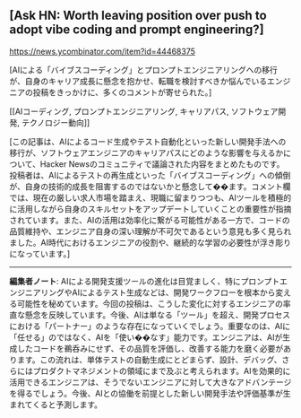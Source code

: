 ## [Ask HN: Worth leaving position over push to adopt vibe coding and prompt engineering?]

https://news.ycombinator.com/item?id=44468375

[AIによる「バイブスコーディング」とプロンプトエンジニアリングへの移行が、自身のキャリア成長に懸念を抱かせ、転職を検討すべきか悩んでいるエンジニアの投稿をきっかけに、多くのコメントが寄せられた。]

[[AIコーディング, プロンプトエンジニアリング, キャリアパス, ソフトウェア開発, テクノロジー動向]]

[この記事は、AIによるコード生成やテスト自動化といった新しい開発手法への移行が、ソフトウェアエンジニアのキャリアパスにどのような影響を与えるかについて、Hacker Newsのコミュニティで議論された内容をまとめたものです。投稿者は、AIによるテストの再生成といった「バイブスコーディング」への傾倒が、自身の技術的成長を阻害するのではないかと懸念して��ます。コメント欄では、現在の厳しい求人市場を踏まえ、現職に留まりつつも、AIツールを積極的に活用しながら自身のスキルセットをアップデートしていくことの重要性が指摘されています。また、AIの活用は効率化に繋がる可能性がある一方で、コードの品質維持や、エンジニア自身の深い理解が不可欠であるという意見も多く見られました。AI時代におけるエンジニアの役割や、継続的な学習の必要性が浮き彫りになっています。]

---

**編集者ノート**: AIによる開発支援ツールの進化は目覚ましく、特にプロンプトエンジニアリングやAIによるテスト生成などは、開発ワークフローを根本から変える可能性を秘めています。今回の投稿は、こうした変化に対するエンジニアの率直な懸念を反映しています。今後、AIは単なる「ツール」を超え、開発プロセスにおける「パートナー」のような存在になっていくでしょう。重要なのは、AIに「任せる」のではなく、AIを「使い��なす」能力です。エンジニアは、AIが生成したコードを鵜呑みにせず、その品質を評価し、改善する能力を磨く必要があります。この流れは、単体テストの自動生成にとどまらず、設計、デバッグ、さらにはプロダクトマネジメントの領域にまで及ぶと考えられます。AIを効果的に活用できるエンジニアは、そうでないエンジニアに対して大きなアドバンテージを得るでしょう。今後、AIとの協働を前提とした新しい開発手法や評価基準が生まれてくると予測します。